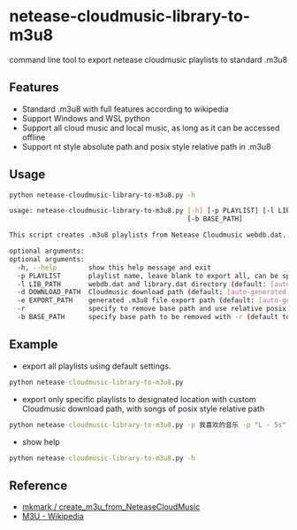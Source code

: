 # netease-cloudmusic-library-to-m3u8
command line tool to export netease cloudmusic playlists to standard .m3u8

## Features
- Standard .m3u8 with full features according to wikipedia
- Support Windows and WSL python
- Support all cloud music and local music, as long as it can be accessed offline
- Support nt style absolute path and posix style relative path in .m3u8

## Usage
```bash
python netease-cloudmusic-library-to-m3u8.py -h

usage: netease-cloudmusic-library-to-m3u8.py [-h] [-p PLAYLIST] [-l LIB_PATH] [-d DOWNLOAD_PATH] [-e EXPORT_PATH] [-r]
                                             [-b BASE_PATH]

This script creates .m3u8 playlists from Netease Cloudmusic webdb.dat.

optional arguments:
optional arguments:
  -h, --help        show this help message and exit
  -p PLAYLIST       playlist name, leave blank to export all, can be specified multiple times (default: [])
  -l LIB_PATH       webdb.dat and library.dat directory (default: [auto-generated])
  -d DOWNLOAD_PATH  Cloudmusic download path (default: [auto-generated])
  -e EXPORT_PATH    generated .m3u8 file export path (default: [auto-generated])
  -r                specify to remove base path and use relative posix path
  -b BASE_PATH      specify base path to be removed with -r (default to EXPORT_PATH)
```

## Example
- export all playlists using default settings.
```bat
python netease-cloudmusic-library-to-m3u8.py
```

- export only specific playlists to designated location with custom Cloudmusic download path, with songs of posix style relative path
```bat
python netease-cloudmusic-library-to-m3u8.py -p 我喜欢的音乐 -p "L - 5s" -d D:\Users\Mark\Music\Cloudmusic -e D:\Users\Mark\Music\ -r
```

- show help
```bat
python netease-cloudmusic-library-to-m3u8.py -h
```

## Reference
- [mkmark / create_m3u_from_NeteaseCloudMusic](https://github.com/mkmark/create_m3u_from_NeteaseCloudMusic)
- [M3U - Wikipedia](https://en.wikipedia.org/wiki/M3U)